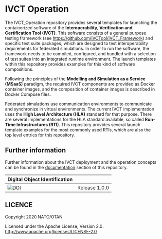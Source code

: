 # IVCT Operation

The IVCT_Operation repository provides several templates for launching the containerized software of the **Interoperability, Verification and Certification Tool (IVCT)**. This software consists of a general purpose testing framework (see https://github.com/IVCTool/IVCT_Framework) and specific test suite packages, which are designed to test interoperability requirements for federated simulations. In order to run the software, the framework needs to be compiled, configured, and bundled with a selection of test suites into an integrated runtime environment. The launch templates within this repository provides examples for this kind of software compositions.

Following the principles of the **Modelling and Simulation as a Service (MSaaS)** paradigm, the required IVCT components are provided as Docker container images, and the composition of container images is described in Docker Compose files.

Federated simulations use communication environments to communicate and synchronize in virtual environments. The current IVCT implementation uses the **High Level Architecture (HLA)** standard for that purpose. There are several implementations for the HLA standard available, so called **Run-Time Infrastructures (RTI)**. This repository provides several launch template examples for the most commonly used RTIs, which are also the top level entries for this repository.

## Further information

Further information about the IVCT deployment and the operation concepts can be found in the [documentation](docs/src/home.adoc) section of this repository.

| Digital Object Identification |            |
| ----------------------------- | ---------- |
| [![DOI](https://zenodo.org/badge/133946276.svg)](https://zenodo.org/badge/latestdoi/133946276) |  Release 1.0.0 |


## LICENCE

Copyright 2020 NATO/OTAN

Licensed under the Apache License, Version 2.0: http://www.apache.org/licenses/LICENSE-2.0
